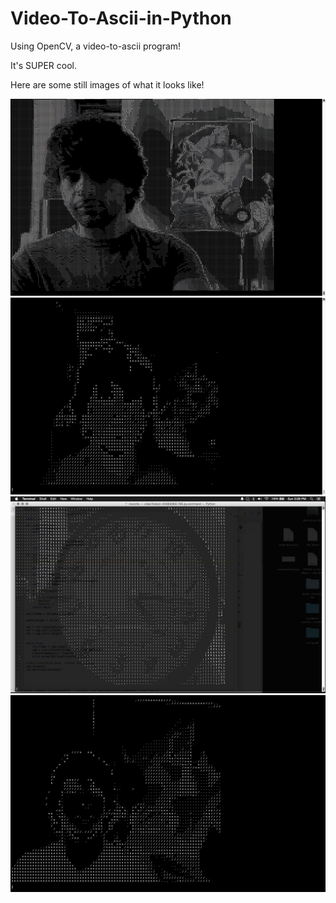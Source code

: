 # Video-To-Ascii-in-Python
Using OpenCV, a video-to-ascii program!

It's SUPER cool.

Here are some still images of what it looks like!

<img src='high-res-selfie.png'>

<img src='still-image.png'>

<img src='clock.png'>

<img src='still-image-2.png'>